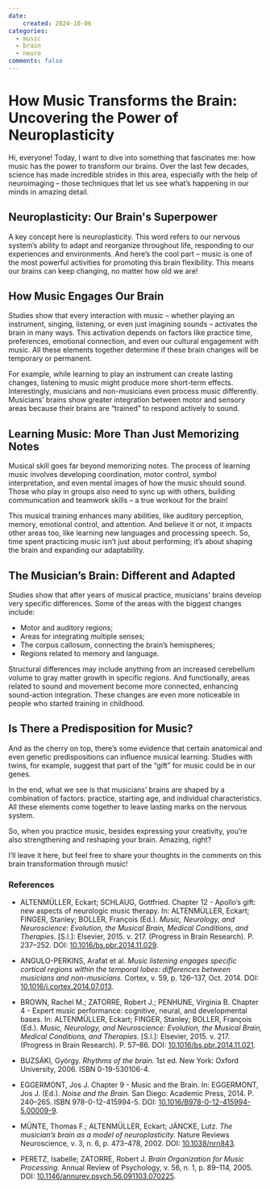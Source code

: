 ```yaml
---
date:
    created: 2024-10-06
categories:
  - music
  - brain
  - neuro
comments: false
---
```


# How Music Transforms the Brain: Uncovering the Power of Neuroplasticity

Hi, everyone! Today, I want to dive into something that fascinates me: how music has the power to transform our brains. Over the last few decades, science has made incredible strides in this area, especially with the help of neuroimaging – those techniques that let us see what’s happening in our minds in amazing detail.

## Neuroplasticity: Our Brain's Superpower

A key concept here is neuroplasticity. This word refers to our nervous system’s ability to adapt and reorganize throughout life, responding to our experiences and environments. And here’s the cool part – music is one of the most powerful activities for promoting this brain flexibility. This means our brains can keep changing, no matter how old we are!

## How Music Engages Our Brain

Studies show that every interaction with music – whether playing an instrument, singing, listening, or even just imagining sounds – activates the brain in many ways. This activation depends on factors like practice time, preferences, emotional connection, and even our cultural engagement with music. All these elements together determine if these brain changes will be temporary or permanent.

For example, while learning to play an instrument can create lasting changes, listening to music might produce more short-term effects. Interestingly, musicians and non-musicians even process music differently. Musicians’ brains show greater integration between motor and sensory areas because their brains are “trained” to respond actively to sound.

## Learning Music: More Than Just Memorizing Notes

Musical skill goes far beyond memorizing notes. The process of learning music involves developing coordination, motor control, symbol interpretation, and even mental images of how the music should sound. Those who play in groups also need to sync up with others, building communication and teamwork skills – a true workout for the brain!

This musical training enhances many abilities, like auditory perception, memory, emotional control, and attention. And believe it or not, it impacts other areas too, like learning new languages and processing speech. So, time spent practicing music isn’t just about performing; it’s about shaping the brain and expanding our adaptability.

## The Musician’s Brain: Different and Adapted

Studies show that after years of musical practice, musicians' brains develop very specific differences. Some of the areas with the biggest changes include:
- Motor and auditory regions;
- Areas for integrating multiple senses;
- The corpus callosum, connecting the brain’s hemispheres;
- Regions related to memory and language.

Structural differences may include anything from an increased cerebellum volume to gray matter growth in specific regions. And functionally, areas related to sound and movement become more connected, enhancing sound-action integration. These changes are even more noticeable in people who started training in childhood.

## Is There a Predisposition for Music?

And as the cherry on top, there’s some evidence that certain anatomical and even genetic predispositions can influence musical learning. Studies with twins, for example, suggest that part of the “gift” for music could be in our genes.

In the end, what we see is that musicians’ brains are shaped by a combination of factors: practice, starting age, and individual characteristics. All these elements come together to leave lasting marks on the nervous system.

So, when you practice music, besides expressing your creativity, you’re also strengthening and reshaping your brain. Amazing, right?

I’ll leave it here, but feel free to share your thoughts in the comments on this brain transformation through music!

### References

- ALTENMÜLLER, Eckart; SCHLAUG, Gottfried. Chapter 12 - Apollo’s gift: new aspects of neurologic music therapy. In: ALTENMÜLLER, Eckart; FINGER, Stanley; BOLLER, François (Ed.). *Music, Neurology, and Neuroscience: Evolution, the Musical Brain, Medical Conditions, and Therapies.* [S.l.]: Elsevier, 2015. v. 217. (Progress in Brain Research). P. 237–252. DOI: [10.1016/bs.pbr.2014.11.029](https://doi.org/10.1016/bs.pbr.2014.11.029).

- ANGULO-PERKINS, Arafat et al. *Music listening engages specific cortical regions within the temporal lobes: differences between musicians and non-musicians.* Cortex, v. 59, p. 126–137, Oct. 2014. DOI: [10.1016/j.cortex.2014.07.013](https://doi.org/10.1016/j.cortex.2014.07.013).

- BROWN, Rachel M.; ZATORRE, Robert J.; PENHUNE, Virginia B. Chapter 4 - Expert music performance: cognitive, neural, and developmental bases. In: ALTENMÜLLER, Eckart; FINGER, Stanley; BOLLER, François (Ed.). *Music, Neurology, and Neuroscience: Evolution, the Musical Brain, Medical Conditions, and Therapies.* [S.l.]: Elsevier, 2015. v. 217. (Progress in Brain Research). P. 57–86. DOI: [10.1016/bs.pbr.2014.11.021](https://doi.org/10.1016/bs.pbr.2014.11.021).

- BUZSÁKI, György. *Rhythms of the brain.* 1st ed. New York: Oxford University, 2006. ISBN 0-19-530106-4.

- EGGERMONT, Jos J. Chapter 9 - Music and the Brain. In: EGGERMONT, Jos J. (Ed.). *Noise and the Brain.* San Diego: Academic Press, 2014. P. 240–265. ISBN 978-0-12-415994-5. DOI: [10.1016/B978-0-12-415994-5.00009-9](https://doi.org/10.1016/B978-0-12-415994-5.00009-9).

- MÜNTE, Thomas F.; ALTENMÜLLER, Eckart; JÄNCKE, Lutz. *The musician’s brain as a model of neuroplasticity.* Nature Reviews Neuroscience, v. 3, n. 6, p. 473–478, 2002. DOI: [10.1038/nrn843](https://doi.org/10.1038/nrn843).

- PERETZ, Isabelle; ZATORRE, Robert J. *Brain Organization for Music Processing.* Annual Review of Psychology, v. 56, n. 1, p. 89–114, 2005. DOI: [10.1146/annurev.psych.56.091103.070225](https://doi.org/10.1146/annurev.psych.56.091103.070225).
